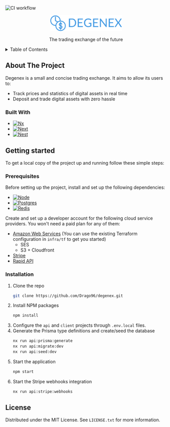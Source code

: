 ![CI workflow](https://github.com/Drago96/degenex/actions/workflows/ci.yml/badge.svg)

<div align="center">
  <img src="assets/images/logo.png" alt="Logo" height="50">
  <p>The trading exchange of the future</p>
</div>

<details>
  <summary>Table of Contents</summary>
  <ol>
    <li>
      <a href="#about-the-project">About The Project</a>
      <ul>
        <li><a href="#built-with">Built With</a></li>
      </ul>
    </li>
    <li>
      <a href="#getting-started">Getting Started</a>
      <ul>
        <li><a href="#prerequisites">Prerequisites</a></li>
        <li><a href="#installation">Installation</a></li>
      </ul>
    </li>
    <li>
      <a href="#license">License</a>
    </li>
  </ol>
</details>

## About The Project

Degenex is a small and concise trading exchange. It aims to allow its users to:

- Track prices and statistics of digital assets in real time
- Deposit and trade digital assets with zero hassle

### Built With

- [![Nx](https://img.shields.io/badge/nx-143055?style=for-the-badge&logo=nx&logoColor=white)](https://nx.dev)
- [![Next](https://img.shields.io/badge/next.js-000000?style=for-the-badge&logo=nextdotjs&logoColor=white)](https://nextjs.org/)
- [![Nest](https://img.shields.io/badge/nestjs-%23E0234E.svg?style=for-the-badge&logo=nestjs&logoColor=white)](https://nestjs.com)

## Getting started

To get a local copy of the project up and running follow these simple steps:

### Prerequisites

Before setting up the project, install and set up the following dependencies:

- [![Node](https://img.shields.io/badge/node.js-6DA55F?style=for-the-badge&logo=node.js&logoColor=white)](https://nodejs.org/en/download)
- [![Postgres](https://img.shields.io/badge/postgres-%23316192.svg?style=for-the-badge&logo=postgresql&logoColor=white)](https://www.postgresql.org/download/)
- [![Redis](https://img.shields.io/badge/redis-%23DD0031.svg?style=for-the-badge&logo=redis&logoColor=white)](https://redis.io/download/)

Create and set up a developer account for the following cloud service providers. You won't need a paid plan for any of them:

- [Amazon Web Services](https://aws.amazon.com/) (You can use the existing Terraform configuration in `infra/tf` to get you started)
  - SES
  - S3 + Cloudfront
- [Stripe](https://stripe.com)
- [Rapid API](https://rapidapi.com/hub)

### Installation

1. Clone the repo
   ```sh
   git clone https://github.com/Drago96/degenex.git
   ```
2. Install NPM packages
   ```sh
   npm install
   ```
3. Configure the `api` and `client` projects through `.env.local` files.
4. Generate the Prisma type definitions and create/seed the database
   ```sh
   nx run api:prisma:generate
   nx run api:migrate:dev
   nx run api:seed:dev
   ```
5. Start the application
   ```sh
   npm start
   ```
6. Start the Stripe webhooks integration
   ```sh
   nx run api:stripe:webhooks
   ```

## License

Distributed under the MIT License. See `LICENSE.txt` for more information.
